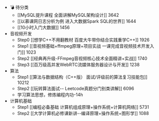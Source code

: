 - 💣 待分类
	- [[MySQL提升课程 全面讲解MySQL架构设计]] 3642
	- [[以慕课网日志分析为例 进入大数据Spark SQL的世界]] 1644
	- [[10小时入门大数据]] 1456
- 音视频开发
	- Step0 [[想学C++不用翻教材 百度大牛带你结合实践重学C++]] 1926
	- Step1 [[音视频基础+ffmpeg原理+项目实战 一课完成音视频技术开发入门]] 1023
	- Step2 [[经典再升级-FFmpeg音视频核心技术全面精讲+实战]] 1740
	- Step3 [[百万级高并发WebRTC流媒体服务器设计与开发]] 1238
- 算法
	- Step1 [[算法与数据结构（C++版） 面试/评级前的算法复习技能包]] 10212
	- Step2 [[玩转算法面试-- Leetcode真题分门别类讲解]] 6096
	- 学习算法思想，修炼编程内功-14h
- 计算机基础
	- Step1 [[编程必备基础 计算机组成原理+操作系统+计算机网络]] 5731
	- Step2 [[大学计算机必修课新讲--编译原理+操作系统+图形学]] 1088